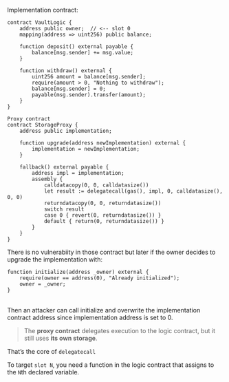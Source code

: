 Implementation contract:

```solidity
contract VaultLogic {
    address public owner;  // <-- slot 0
    mapping(address => uint256) public balance;

    function deposit() external payable {
        balance[msg.sender] += msg.value;
    }

    function withdraw() external {
        uint256 amount = balance[msg.sender];
        require(amount > 0, "Nothing to withdraw");
        balance[msg.sender] = 0;
        payable(msg.sender).transfer(amount);
    }
}
```
```solidity
Proxy contract
contract StorageProxy {
    address public implementation;

    function upgrade(address newImplementation) external {
        implementation = newImplementation;
    }

    fallback() external payable {
        address impl = implementation;
        assembly {
            calldatacopy(0, 0, calldatasize())
            let result := delegatecall(gas(), impl, 0, calldatasize(), 0, 0)
            returndatacopy(0, 0, returndatasize())
            switch result
            case 0 { revert(0, returndatasize()) }
            default { return(0, returndatasize()) }
        }
    }
}
```


There is no vulnerabiity in those contract  but later if  the owner  decides  to  upgrade the implementation  with:

```solidity
function initialize(address _owner) external {
    require(owner == address(0), "Already initialized");
    owner = _owner;
}
```
<br>
Then an attacker can call initialize and overwrite the implementation contract address since implementation address is set to 0.<br>

> The **proxy contract** delegates execution to the logic contract, but it still uses **its own storage**.<br>

That’s the core of `delegatecall`<br>

To target `slot N`, you need a function in the logic contract that assigns to the `N`th declared variable.<br>
